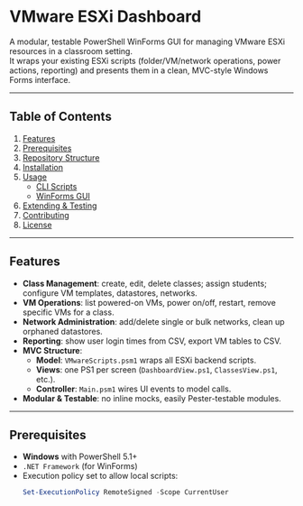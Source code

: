 # VMware ESXi Dashboard

A modular, testable PowerShell WinForms GUI for managing VMware ESXi resources in a classroom setting.  
It wraps your existing ESXi scripts (folder/VM/network operations, power actions, reporting) and presents them in a clean, MVC-style Windows Forms interface.

---

## Table of Contents

1. [Features](#features)  
2. [Prerequisites](#prerequisites)  
3. [Repository Structure](#repository-structure)  
4. [Installation](#installation)  
5. [Usage](#usage)  
   - [CLI Scripts](#cli-scripts)  
   - [WinForms GUI](#winforms-gui)  
6. [Extending & Testing](#extending--testing)  
7. [Contributing](#contributing)  
8. [License](#license)  

---

## Features

- **Class Management**: create, edit, delete classes; assign students; configure VM templates, datastores, networks.  
- **VM Operations**: list powered-on VMs, power on/off, restart, remove specific VMs for a class.  
- **Network Administration**: add/delete single or bulk networks, clean up orphaned datastores.  
- **Reporting**: show user login times from CSV, export VM tables to CSV.  
- **MVC Structure**:  
  - **Model**: `VMwareScripts.psm1` wraps all ESXi backend scripts.  
  - **Views**: one PS1 per screen (`DashboardView.ps1`, `ClassesView.ps1`, etc.).  
  - **Controller**: `Main.psm1` wires UI events to model calls.  
- **Modular & Testable**: no inline mocks, easily Pester-testable modules.

---

## Prerequisites

- **Windows** with PowerShell 5.1+  
- `.NET Framework` (for WinForms)  
- Execution policy set to allow local scripts:  
  ```powershell
  Set-ExecutionPolicy RemoteSigned -Scope CurrentUser